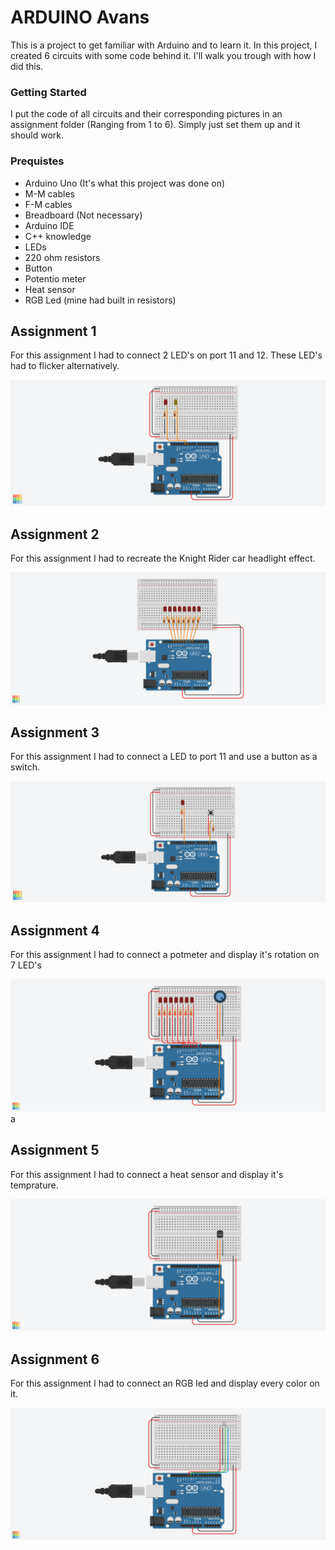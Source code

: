 # ARDUINO Avans

This is a project to get familiar with Arduino and to learn it. In this project, I created 6 circuits with some code behind it. I'll walk you trough with how I did this.

### Getting Started

I put the code of all circuits and their corresponding pictures in an assignment folder (Ranging from 1 to 6). Simply just set them up and it should work.

### Prequistes

- Arduino Uno (It's what this project was done on)
- M-M cables
- F-M cables
- Breadboard (Not necessary)
- Arduino IDE
- C++ knowledge
- LEDs
- 220 ohm resistors
- Button
- Potentio meter
- Heat sensor
- RGB Led (mine had built in resistors)

## Assignment 1

For this assignment I had to connect 2 LED's on port 11 and 12. These LED's had to flicker alternatively.

![assignment1](1/Assignment1.png)

## Assignment 2

For this assignment I had to recreate the Knight Rider car headlight effect.

![assignment2](2/Assignment2.png)

## Assignment 3

For this assignment I had to connect a LED to port 11 and use a button as a switch.

![assignment3](3/Assignment3.png)

## Assignment 4

For this assignment I had to connect a potmeter and display it's rotation on 7 LED's

![assignment4](4/Assignment4.png)a

## Assignment 5

For this assignment I had to connect a heat sensor and display it's temprature.

![assignment5](5/Assignment5.png)

## Assignment 6

For this assignment I had to connect an RGB led and display every color on it.

![assignment6](6/Assignment6.png)
